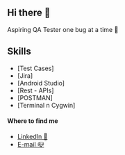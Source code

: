 ## Hi there 👋

<!--
**BeuMoshehQA/BeuMoshehQA** is a ✨ _special_ ✨ repository because its `README.md` (this file) appears on your GitHub profile. -->

Aspiring QA Tester one bug at a time 👾

## Skills
- [Test Cases]
- [Jira]
- [Android Studio]
- [Rest - APIs]
- [POSTMAN]
- [Terminal n Cygwin]

#### Where to find me

- [LinkedIn 👔](https://www.linkedin.com/in/beumoshehqa/)
- [E-mail 📪](beumosheh.qa@gmail.com)
